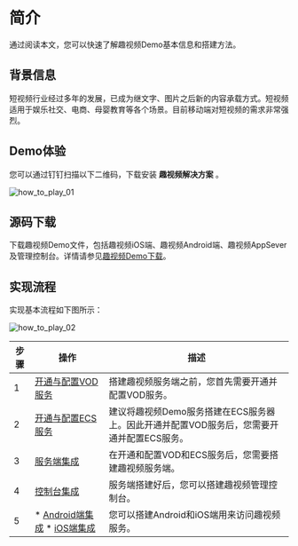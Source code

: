 简介 
=======================

通过阅读本文，您可以快速了解趣视频Demo基本信息和搭建方法。

背景信息
----

短视频行业经过多年的发展，已成为继文字、图片之后新的内容承载方式。短视频适用于娱乐社交、电商、母婴教育等各个场景。目前移动端对短视频的需求非常强烈。

Demo体验 
---------------------------

您可以通过钉钉扫描以下二维码，下载安装 **趣视频解决方案** 。

![how_to_play_01](https://static-aliyun-doc.oss-accelerate.aliyuncs.com/assets/img/zh-CN/8426276061/p186523.png)

源码下载 
-------------------------

下载趣视频Demo文件，包括趣视频iOS端、趣视频Android端、趣视频AppSever及管理控制台。详情请参见[趣视频Demo下载](/intl.zh-CN/SDK下载/SDK下载.md)。

实现流程 
-------------------------

实现基本流程如下图所示：

![how_to_play_02](https://static-aliyun-doc.oss-accelerate.aliyuncs.com/assets/img/zh-CN/6967276061/p186533.png)


| 步骤 |                                                                                                       操作                                                                                                        |                         描述                          |
|----|-----------------------------------------------------------------------------------------------------------------------------------------------------------------------------------------------------------------|-----------------------------------------------------|
| 1  | [开通与配置VOD服务]()                                                                                                                                                                                  | 搭建趣视频服务端之前，您首先需要开通并配置VOD服务。                         |
| 2  | [开通与配置ECS服务]()                                                                                                                                                                                  | 建议将趣视频Demo服务搭建在ECS服务器上。因此开通并配置VOD服务后，您需要开通并配置ECS服务。 |
| 3  | [服务端集成](/intl.zh-CN/趣视频解决方案/AppServer后台源码集成说明.md)                                                                                                                                               | 在开通和配置VOD和ECS服务后，您需要搭建趣视频服务端。                       |
| 4  | [控制台集成](/intl.zh-CN/趣视频解决方案/控制台源码集成说明.md)                                                                                                                                                       | 服务端搭建好后，您可以搭建趣视频管理控制台。                              |
| 5  | * [Android端集成](/intl.zh-CN/趣视频解决方案/Demo编译.md)   * [iOS端集成](/intl.zh-CN/趣视频解决方案/iOS端集成.md)    | 您可以搭建Android和iOS端用来访问趣视频服务。                         |



